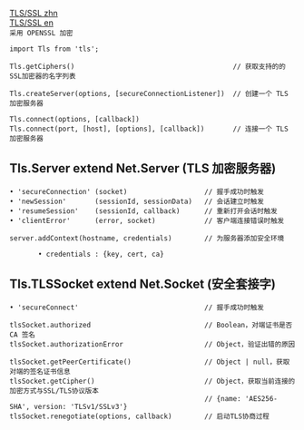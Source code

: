 [TLS/SSL zhn](http://nodeapi.ucdok.com/api/tls.html#tls_tls_server_1026)<br />
[TLS/SSL en](https://nodejs.org/api/tls.html)<br />
`采用 OPENSSL 加密`

```
import Tls from 'tls'; 
```

<span>

```
Tls.getCiphers()                                       // 获取支持的的SSL加密器的名字列表

Tls.createServer(options, [secureConnectionListener])  // 创建一个 TLS 加密服务器

Tls.connect(options, [callback])
Tls.connect(port, [host], [options], [callback])       // 连接一个 TLS 加密服务器
```

Tls.Server extend Net.Server (TLS 加密服务器)
---------------------------------------------

```
• 'secureConnection' (socket)                   // 握手成功时触发
• 'newSession'       (sessionId, sessionData)   // 会话建立时触发
• 'resumeSession'    (sessionId, callback)      // 重新打开会话时触发 
• 'clientError'      (error, socket)            // 客户端连接错误时触发

server.addContext(hostname, credentials)        // 为服务器添加安全环境

       • credentials : {key, cert, ca}
```

Tls.TLSSocket extend Net.Socket (安全套接字)
-------------------------------------------

```
• 'secureConnect'                               // 握手成功时触发

tlsSocket.authorized                            // Boolean，对端证书是否 CA 签名
tlsSocket.authorizationError                    // Object，验证出错的原因

tlsSocket.getPeerCertificate()                  // Object | null，获取对端的签名证书信息
tlsSocket.getCipher()                           // Object，获取当前连接的加密方式与SSL/TLS协议版本
                                                // {name: 'AES256-SHA', version: 'TLSv1/SSLv3'} 
tlsSocket.renegotiate(options, callback)        // 启动TLS协商过程
```
